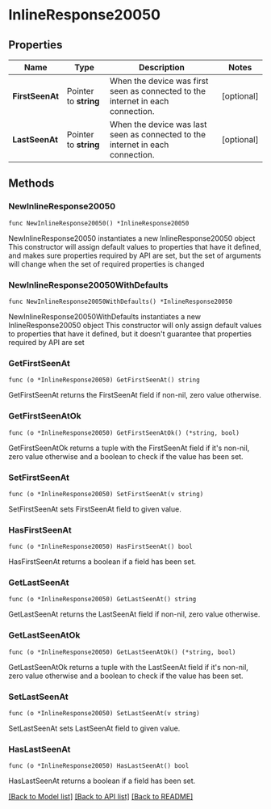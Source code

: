 # InlineResponse20050

## Properties

Name | Type | Description | Notes
------------ | ------------- | ------------- | -------------
**FirstSeenAt** | Pointer to **string** | When the device was first seen as connected to the internet in each connection. | [optional] 
**LastSeenAt** | Pointer to **string** | When the device was last seen as connected to the internet in each connection. | [optional] 

## Methods

### NewInlineResponse20050

`func NewInlineResponse20050() *InlineResponse20050`

NewInlineResponse20050 instantiates a new InlineResponse20050 object
This constructor will assign default values to properties that have it defined,
and makes sure properties required by API are set, but the set of arguments
will change when the set of required properties is changed

### NewInlineResponse20050WithDefaults

`func NewInlineResponse20050WithDefaults() *InlineResponse20050`

NewInlineResponse20050WithDefaults instantiates a new InlineResponse20050 object
This constructor will only assign default values to properties that have it defined,
but it doesn't guarantee that properties required by API are set

### GetFirstSeenAt

`func (o *InlineResponse20050) GetFirstSeenAt() string`

GetFirstSeenAt returns the FirstSeenAt field if non-nil, zero value otherwise.

### GetFirstSeenAtOk

`func (o *InlineResponse20050) GetFirstSeenAtOk() (*string, bool)`

GetFirstSeenAtOk returns a tuple with the FirstSeenAt field if it's non-nil, zero value otherwise
and a boolean to check if the value has been set.

### SetFirstSeenAt

`func (o *InlineResponse20050) SetFirstSeenAt(v string)`

SetFirstSeenAt sets FirstSeenAt field to given value.

### HasFirstSeenAt

`func (o *InlineResponse20050) HasFirstSeenAt() bool`

HasFirstSeenAt returns a boolean if a field has been set.

### GetLastSeenAt

`func (o *InlineResponse20050) GetLastSeenAt() string`

GetLastSeenAt returns the LastSeenAt field if non-nil, zero value otherwise.

### GetLastSeenAtOk

`func (o *InlineResponse20050) GetLastSeenAtOk() (*string, bool)`

GetLastSeenAtOk returns a tuple with the LastSeenAt field if it's non-nil, zero value otherwise
and a boolean to check if the value has been set.

### SetLastSeenAt

`func (o *InlineResponse20050) SetLastSeenAt(v string)`

SetLastSeenAt sets LastSeenAt field to given value.

### HasLastSeenAt

`func (o *InlineResponse20050) HasLastSeenAt() bool`

HasLastSeenAt returns a boolean if a field has been set.


[[Back to Model list]](../README.md#documentation-for-models) [[Back to API list]](../README.md#documentation-for-api-endpoints) [[Back to README]](../README.md)


